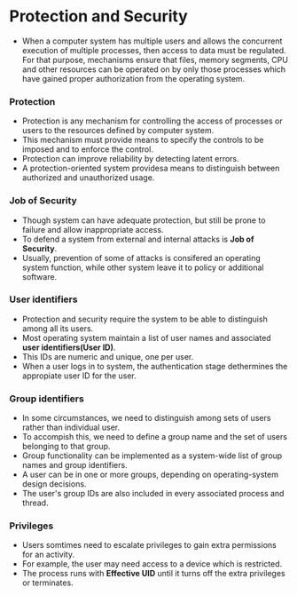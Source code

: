 # Protection and Security
- When a computer system has multiple users and allows the concurrent execution of multiple processes, then access to data must be regulated. For that purpose, mechanisms ensure that files, memory segments, CPU and other resources can be operated on by only those processes which have gained proper authorization from the operating system.
### Protection
- Protection is any mechanism for controlling the access of processes or users to the resources defined by computer system.
- This mechanism must provide means to specify the controls to be imposed and to enforce the control.
- Protection can improve reliability by detecting latent errors.
- A protection-oriented system providesa means to distinguish between authorized and unauthorized usage.
### Job of Security
- Though system can have adequate protection, but still be prone to failure and allow inappropriate access.
- To defend a system from external and internal attacks is **Job of Security**.
- Usually, prevention of some of attacks is consifered an operating system function, while other system leave it to policy or additional software.
### User identifiers
- Protection and security require the system to be able to distinguish among all its users.
- Most operating system maintain a list of user names and associated **user identifiers(User ID)**.
- This IDs are numeric and unique, one per user.
- When a user logs in to system, the authentication stage dethermines the appropiate user ID for the user.
### Group identifiers
- In some circumstances, we need to distinguish among sets of users rather than individual user.
- To accompish this, we need to define a group name and the set of users belonging to that group.
- Group functionality can be implemented as a system-wide list of group names and group identifiers.
- A user can be in one or more groups, depending on operating-system design decisions.
- The user's group IDs are also included in every associated process and thread.
### Privileges
- Users somtimes need to escalate privileges to gain extra permissions for an activity.
- For example, the user may need access to a device which is restricted.
- The process runs with **Effective UID** until it turns off the extra privileges or terminates.